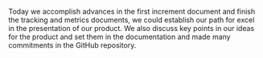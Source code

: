 Today we accomplish advances in the first increment document and finish the tracking and metrics documents, we could establish our path for excel in the 
presentation of our product. We also discuss key points in our ideas for the product and set them in the documentation and made many commitments in the GitHub repository.

